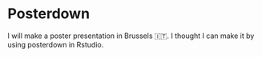 # Posterdown
I will make a poster presentation in Brussels :it:. I thought I can make it by using posterdown in Rstudio. 
